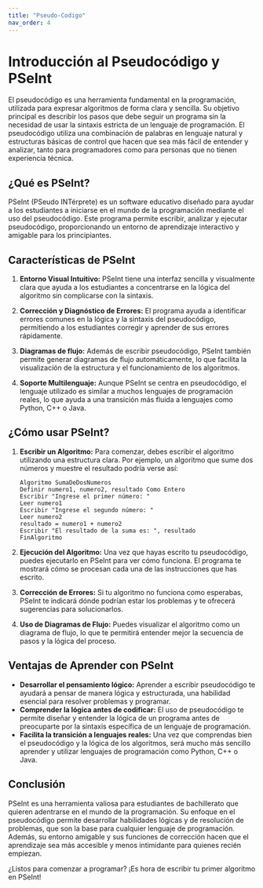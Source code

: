 ```yaml
---
title: "Pseudo-Codigo"
nav_order: 4
---
```


# Introducción al Pseudocódigo y PSeInt 
El pseudocódigo es una herramienta fundamental en la programación, utilizada para expresar algoritmos de forma clara y sencilla. Su objetivo principal es describir los pasos que debe seguir un programa sin la necesidad de usar la sintaxis estricta de un lenguaje de programación. El pseudocódigo utiliza una combinación de palabras en lenguaje natural y estructuras básicas de control que hacen que sea más fácil de entender y analizar, tanto para programadores como para personas que no tienen experiencia técnica.

## ¿Qué es PSeInt?

PSeInt (PSeudo INTérprete) es un software educativo diseñado para ayudar a los estudiantes a iniciarse en el mundo de la programación mediante el uso del pseudocódigo. Este programa permite escribir, analizar y ejecutar pseudocódigo, proporcionando un entorno de aprendizaje interactivo y amigable para los principiantes.

## Características de PSeInt

1. **Entorno Visual Intuitivo:** PSeInt tiene una interfaz sencilla y visualmente clara que ayuda a los estudiantes a concentrarse en la lógica del algoritmo sin complicarse con la sintaxis.

2. **Corrección y Diagnóstico de Errores:** El programa ayuda a identificar errores comunes en la lógica y la sintaxis del pseudocódigo, permitiendo a los estudiantes corregir y aprender de sus errores rápidamente.

3. **Diagramas de flujo:** Además de escribir pseudocódigo, PSeInt también permite generar diagramas de flujo automáticamente, lo que facilita la visualización de la estructura y el funcionamiento de los algoritmos.

4. **Soporte Multilenguaje:** Aunque PSeInt se centra en pseudocódigo, el lenguaje utilizado es similar a muchos lenguajes de programación reales, lo que ayuda a una transición más fluida a lenguajes como Python, C++ o Java.

## ¿Cómo usar PSeInt?

1. **Escribir un Algoritmo:** Para comenzar, debes escribir el algoritmo utilizando una estructura clara. Por ejemplo, un algoritmo que sume dos números y muestre el resultado podría verse así:

   ```
   Algoritmo SumaDeDosNumeros
   Definir numero1, numero2, resultado Como Entero
   Escribir "Ingrese el primer número: "
   Leer numero1
   Escribir "Ingrese el segundo número: "
   Leer numero2
   resultado = numero1 + numero2
   Escribir "El resultado de la suma es: ", resultado
   FinAlgoritmo
   ```

2. **Ejecución del Algoritmo:** Una vez que hayas escrito tu pseudocódigo, puedes ejecutarlo en PSeInt para ver cómo funciona. El programa te mostrará cómo se procesan cada una de las instrucciones que has escrito.

3. **Corrección de Errores:** Si tu algoritmo no funciona como esperabas, PSeInt te indicará dónde podrían estar los problemas y te ofrecerá sugerencias para solucionarlos.

4. **Uso de Diagramas de Flujo:** Puedes visualizar el algoritmo como un diagrama de flujo, lo que te permitirá entender mejor la secuencia de pasos y la lógica del proceso.

## Ventajas de Aprender con PSeInt

- **Desarrollar el pensamiento lógico:** Aprender a escribir pseudocódigo te ayudará a pensar de manera lógica y estructurada, una habilidad esencial para resolver problemas y programar.
- **Comprender la lógica antes de codificar:** El uso de pseudocódigo te permite diseñar y entender la lógica de un programa antes de preocuparte por la sintaxis específica de un lenguaje de programación.
- **Facilita la transición a lenguajes reales:** Una vez que comprendas bien el pseudocódigo y la lógica de los algoritmos, será mucho más sencillo aprender y utilizar lenguajes de programación como Python, C++ o Java.

## Conclusión

PSeInt es una herramienta valiosa para estudiantes de bachillerato que quieren adentrarse en el mundo de la programación. Su enfoque en el pseudocódigo permite desarrollar habilidades lógicas y de resolución de problemas, que son la base para cualquier lenguaje de programación. Además, su entorno amigable y sus funciones de corrección hacen que el aprendizaje sea más accesible y menos intimidante para quienes recién empiezan.

¿Listos para comenzar a programar? ¡Es hora de escribir tu primer algoritmo en PSeInt!
